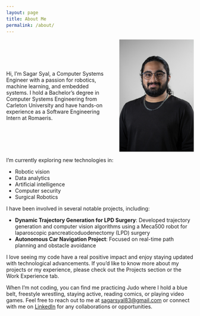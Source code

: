```yaml
---
layout: page
title: About Me
permalink: /about/
---
```


<div style="display: flex; align-items: center;">
  <p style="margin-right: 20px;">Hi, I’m Sagar Syal, a Computer Systems Engineer with a passion for robotics, machine learning, and embedded systems. I hold a Bachelor’s degree in Computer Systems Engineering from Carleton University and have hands-on experience as a Software Engineering Intern at Romaeris.</p>
  <img src="/assets/images/2-DSC06042 - Copy.jpg" alt="Sagar Syal" style="width: 200px;">
</div>

I’m currently exploring new technologies in:

- Robotic vision
- Data analytics
- Artificial intelligence
- Computer security
- Surgical Robotics

I have been involved in several notable projects, including:

- **Dynamic Trajectory Generation for LPD Surgery**: Developed trajectory generation and computer vision algorithms using a Meca500 robot for laparoscopic pancreaticoduodenectomy (LPD) surgery
- **Autonomous Car Navigation Project**: Focused on real-time path planning and obstacle avoidance

I love seeing my code have a real positive impact and enjoy staying updated with technological advancements. If you’d like to know more about my projects or my experience, please check out the Projects section or the Work Experience tab.

When I’m not coding, you can find me practicing Judo where I hold a blue belt, freestyle wrestling, staying active, reading comics, or playing video games. Feel free to reach out to me at [sagarsyal83@gmail.com](mailto:sagarsyal83@gmail.com) or connect with me on [LinkedIn](https://www.linkedin.com/in/sagar-syal) for any collaborations or opportunities.